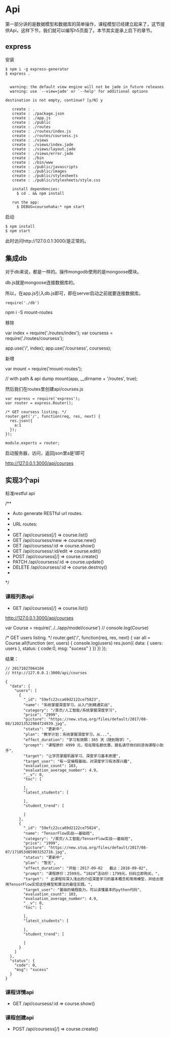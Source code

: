 # Api

第一部分讲的是数据模型和数据库的简单操作，课程模型已经建立起来了，这节提供Api，这样下节，我们就可以编写h5页面了。本节其实是承上启下的章节。


## express


安装

```
$ npm i -g express-generator
$ express .


  warning: the default view engine will not be jade in future releases
  warning: use `--view=jade' or `--help' for additional options

destination is not empty, continue? [y/N] y

   create : .
   create : ./package.json
   create : ./app.js
   create : ./public
   create : ./routes
   create : ./routes/index.js
   create : ./routes/coursess.js
   create : ./views
   create : ./views/index.jade
   create : ./views/layout.jade
   create : ./views/error.jade
   create : ./bin
   create : ./bin/www
   create : ./public/javascripts
   create : ./public/images
   create : ./public/stylesheets
   create : ./public/stylesheets/style.css

   install dependencies:
     $ cd . && npm install

   run the app:
     $ DEBUG=coursehaha:* npm start
```

启动

```
$ npm install
$ npm start
```

此时访问http://127.0.0.1:3000/是正常的。

## 集成db

对于db来说，都是一样的。操作mongodb使用的是mongoose模块。

db.js就是mongoose连接数据库的。

所以，在app.js引入db.js即可，即在server启动之前就要连接数据库。

```
require('./db')
```

npm i -S mount-routes

移除

var index = require('./routes/index');
var coursess = require('./routes/coursess');

app.use('/', index);
app.use('/coursess', coursess);


新增

var mount = require('mount-routes');

// with path & api dump
mount(app,  __dirname + '/routes', true);


然后我们在routes里创建api/courses.js

```
var express = require('express');
var router = express.Router();

/* GET coursess listing. */
router.get('/', function(req, res, next) {
  res.json({
    a:1
  });
});

module.exports = router;

```

启动服务器，访问，返回json里a是1即可

http://127.0.0.1:3000/api/courses

## 实现3个api

标准restful api

/**
 * Auto generate RESTful url routes.
 *
 * URL routes:
 *
 *  GET    /api/coursess[/]        => course.list()
 *  GET    /api/coursess/new       => course.new()
 *  GET    /api/coursess/:id       => course.show()
 *  GET    /api/coursess/:id/edit  => course.edit()
 *  POST   /api/coursess[/]        => course.create()
 *  PATCH  /api/coursess/:id       => course.update()
 *  DELETE /api/coursess/:id       => course.destroy()
 *
 */



### 课程列表api

 *  GET    /api/coursess[/]        => course.list()

http://127.0.0.1:3000/api/courses


var Course = require('../../app/model/course')
// console.log(Course)

/* GET users listing. */
router.get('/', function(req, res, next) {
  var all = Course.all(function (err, users) {
    console.log(users)
    res.json({
      data: {
        users: users
      },
      status: {
        code:0,
        msg: "sucess"
      }
    })
  })
});


结果：

```
// 20171027064104
// http://127.0.0.1:3000/api/courses

{
  "data": {
    "users": [
      {
        "_id": "59efc22cca69d2122ce75823",
        "name": "系统掌握深度学习，从入门到精通实战",
        "category": "/首页/人工智能/系统掌握深度学习",
        "price": "2999",
        "picture": "https://new.stuq.org/files/default/2017/08-08/120213522984724939.jpg",
        "status": "更新中",
        "plan": "教学计划：系统掌握深度学习，从...",
        "effect_duration": "学习有效期：365 天（随到随学）",
        "prompt": "课程原价 4999 元，现在限名额优惠，报名请尽快扫码咨询课程小助手",
        "target": "让学员掌握机器学习、深度学习基本原理",
        "target_user": "有一定编程基础，对深度学习有浓厚兴趣",
        "evaluation_count": 103,
        "evaluation_average_number": 4.9,
        "__v": 0,
        "toc": [
          
        ],
        "latest_students": [
          
        ],
        "student_trend": [
          
        ]
      },
      {
        "_id": "59efc22cca69d2122ce75824",
        "name": "TensorFlow实战——基础班",
        "category": "/首页/人工智能/TensorFlow实战——基础班",
        "price": "1999",
        "picture": "https://new.stuq.org/files/default/2017/08-07/171053d85903252716.jpg",
        "status": "更新中",
        "plan": "暂无",
        "effect_duration": "开始：2017-09-02   截止：2018-09-02",
        "prompt": "课程原价：2599元，“1024”活动价：1799元，扫码立即购买。",
        "target": " 此课程将深入浅出的介绍深度学习的基本概念和常用模型，并给出使用TensorFlow实现这些模型和算法的最佳实践。",
        "target_user": "基础的编程能力，可以读懂基本的python代码",
        "evaluation_count": 103,
        "evaluation_average_number": 4.9,
        "__v": 0,
        "toc": [
          
        ],
        "latest_students": [
          
        ],
        "student_trend": [
          
        ]
      }
    ]
  },
  "status": {
    "code": 0,
    "msg": "sucess"
  }
}
```

### 课程详情api

 *  GET    /api/coursess/:id       => course.show()


### 课程创建api

 *  POST   /api/coursess[/]        => course.create()
